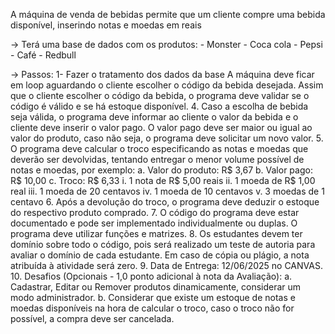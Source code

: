 A máquina de venda de bebidas permite que um cliente compre uma bebida disponível, inserindo
notas e moedas em reais

-> Terá uma base de dados com os produtos:
        - Monster
        - Coca cola
        - Pepsi
        - Café
        - Redbull

-> Passos: 
1- Fazer o tratamento dos dados da base
A máquina deve ficar em loop aguardando o cliente escolher o código da bebida desejada. Assim
que o cliente escolher o código da bebida, o programa deve validar se o código é válido e se há
estoque disponível.
4. Caso a escolha de bebida seja válida, o programa deve informar ao cliente o valor da bebida e o
cliente deve inserir o valor pago. O valor pago deve ser maior ou igual ao valor do produto, caso
não seja, o programa deve solicitar um novo valor.
5. O programa deve calcular o troco especificando as notas e moedas que deverão ser devolvidas,
tentando entregar o menor volume possível de notas e moedas, por exemplo:
a. Valor do produto: R$ 3,67
b. Valor pago: R$ 10,00
c. Troco: R$ 6,33
i. 1 nota de R$ 5,00 reais
ii. 1 moeda de R$ 1,00 real
iii. 1 moeda de 20 centavos
iv. 1 moeda de 10 centavos
v. 3 moedas de 1 centavo
6. Após a devolução do troco, o programa deve deduzir o estoque do respectivo produto comprado.
7. O código do programa deve estar documentado e pode ser implementado individualmente ou
duplas. O programa deve utilizar funções e matrizes.
8. Os estudantes devem ter domínio sobre todo o código, pois será realizado um teste de autoria para
avaliar o domínio de cada estudante. Em caso de cópia ou plágio, a nota atribuída à atividade será
zero.
9. Data de Entrega: 12/06/2025 no CANVAS.
10. Desafios (Opcionais - 1,0 ponto adicional à nota da Avaliação):
a. Cadastrar, Editar ou Remover produtos dinamicamente, considerar um modo
administrador.
b. Considerar que existe um estoque de notas e moedas disponíveis na hora de calcular o troco,
caso o troco não for possível, a compra deve ser cancelada.
    
